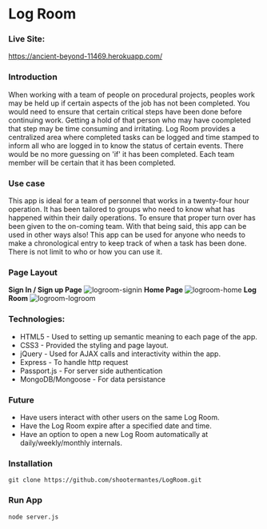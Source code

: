 Log Room
=====
### Live Site:
https://ancient-beyond-11469.herokuapp.com/

### Introduction
When working with a team of people on procedural projects, peoples work may be held up if certain aspects of the job has not been completed.
You would need to ensure that certain critical steps have been done before continuing work. Getting a hold of that person who may have coompleted
that step may be time consuming and irritating. Log Room provides a centralized area where completed tasks can be logged and time stamped to 
inform all who are logged in to know the status of certain events. There would be no more guessing on 'if' it has been completed. Each team 
member will be certain that it has been completed. 

### Use case
This app is ideal for a team of personnel that works in a twenty-four hour operation. It has been tailored to groups who need to know what has 
happened within their daily operations. To ensure that proper turn over has been given to the on-coming team. With that being said, this app
can be used in other ways also! This app can be used for anyone who needs to make a chronological entry to keep track of when a task has been done.
There is not limit to who or how you can use it.

### Page Layout
**Sign In / Sign up Page**
![logroom-signin](https://cloud.githubusercontent.com/assets/15925701/23242075/8f8f9924-f93c-11e6-8e6e-2257a247c15e.PNG)
**Home Page**
![logroom-home](https://cloud.githubusercontent.com/assets/15925701/23242076/91c11f42-f93c-11e6-880f-b81141ba2e31.PNG)
**Log Room**
![logroom-logroom](https://cloud.githubusercontent.com/assets/15925701/23242080/9344143c-f93c-11e6-807f-c6ec1ac3348a.PNG)


### Technologies:

* HTML5 - Used to setting up semantic meaning to each page of the app. 
* CSS3 - Provided the styling and page layout. 
* jQuery - Used for AJAX calls and interactivity within the app. 
* Express - To handle http request
* Passport.js - For server side authentication
* MongoDB/Mongoose - For data persistance

### Future
* Have users interact with other users on the same Log Room.
* Have the Log Room expire after a specified date and time.
* Have an option to open a new Log Room automatically at daily/weekly/monthly internals.

 ### Installation
 ```
 git clone https://github.com/shootermantes/LogRoom.git
 ```
 
 ### Run App
 ```
 node server.js
 ```
